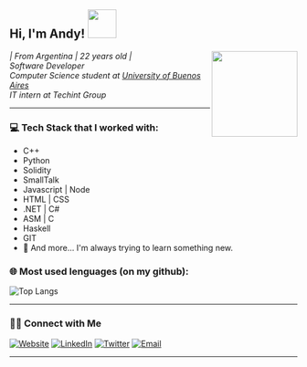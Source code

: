 <h2> Hi, I'm Andy! <img src="https://media.giphy.com/media/USV0ym3bVWQJJmNu3N/giphy.gif" width="50"></h2>
<img align='right' src="https://media.giphy.com/media/iIqmM5tTjmpOB9mpbn/giphy.gif" width="150">

<p><em>
| From Argentina | 22 years old |</br>
Software Developer </br>
Computer Science student at <a href="https://www.dc.uba.ar/">University of Buenos Aires</a></br>
IT intern at Techint Group 
</em></p>

<hr>
<h3> 💻 Tech Stack that I worked with:</h3>

<ul>
<li> C++
<li> Python
<li> Solidity
<li> SmallTalk
<li> Javascript | Node
<li> HTML | CSS
<li> .NET | C#
<li> ASM | C
<li> Haskell
<li> GIT
<li> 🧐 And more... I'm always trying to learn something new.

</ul>

<h3> 🌐 Most used lenguages (on my github): </h3>

![Top Langs](https://github-readme-stats.vercel.app/api/top-langs/?username=andyfelder16&show_icons=true)

<hr>
<h3> 🤝🏻 Connect with Me </h3>

<p align="center">

<a href="https://afel.site/"><img alt="Website" src="https://img.shields.io/badge/Website-black?style=flat-square&logo=google-chrome"></a> <a href="https://www.linkedin.com/in/andresfelder/"><img alt="LinkedIn" src="https://img.shields.io/badge/LinkedIn-black?style=flat-square&logo=linkedin"></a> <a href="https://www.twitter.com/afel_xyz/"><img alt="Twitter" src="https://img.shields.io/badge/Twitter-black?style=flat-square&logo=Twitter"></a> <a href="mailto:andyfelder16@gmail.com"><img alt="Email" src="https://img.shields.io/badge/Email-black?style=flat-square&logo=gmail"></a>
</p>
<hr>

